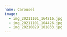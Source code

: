 ```yaml
---
name: Carousel
image:
  - img_20211101_164216.jpg
  - img_20211101_164426.jpg
  - img_20210829_101833.jpg
---
```

